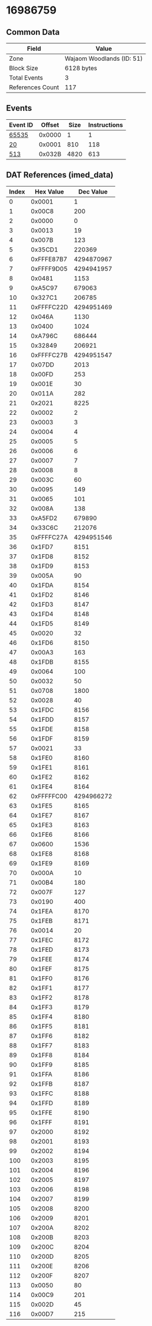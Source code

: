 # 16986759

## Common Data

| Field            | Value                     |
|------------------|---------------------------|
| Zone             | Wajaom Woodlands (ID: 51) |
| Block Size       | 6128 bytes                |
| Total Events     | 3                         |
| References Count | 117                       |

## Events

| Event ID            | Offset   |   Size |   Instructions |
|---------------------|----------|--------|----------------|
| [65535](./65535.md) | 0x0000   |      1 |              1 |
| [20](./20.md)       | 0x0001   |    810 |            118 |
| [513](./513.md)     | 0x032B   |   4820 |            613 |

## DAT References (imed_data)

|   Index | Hex Value   |   Dec Value |
|---------|-------------|-------------|
|       0 | 0x0001      |           1 |
|       1 | 0x00C8      |         200 |
|       2 | 0x0000      |           0 |
|       3 | 0x0013      |          19 |
|       4 | 0x007B      |         123 |
|       5 | 0x35CD1     |      220369 |
|       6 | 0xFFFE87B7  |  4294870967 |
|       7 | 0xFFFF9D05  |  4294941957 |
|       8 | 0x0481      |        1153 |
|       9 | 0xA5C97     |      679063 |
|      10 | 0x327C1     |      206785 |
|      11 | 0xFFFFC22D  |  4294951469 |
|      12 | 0x046A      |        1130 |
|      13 | 0x0400      |        1024 |
|      14 | 0xA796C     |      686444 |
|      15 | 0x32849     |      206921 |
|      16 | 0xFFFFC27B  |  4294951547 |
|      17 | 0x07DD      |        2013 |
|      18 | 0x00FD      |         253 |
|      19 | 0x001E      |          30 |
|      20 | 0x011A      |         282 |
|      21 | 0x2021      |        8225 |
|      22 | 0x0002      |           2 |
|      23 | 0x0003      |           3 |
|      24 | 0x0004      |           4 |
|      25 | 0x0005      |           5 |
|      26 | 0x0006      |           6 |
|      27 | 0x0007      |           7 |
|      28 | 0x0008      |           8 |
|      29 | 0x003C      |          60 |
|      30 | 0x0095      |         149 |
|      31 | 0x0065      |         101 |
|      32 | 0x008A      |         138 |
|      33 | 0xA5FD2     |      679890 |
|      34 | 0x33C6C     |      212076 |
|      35 | 0xFFFFC27A  |  4294951546 |
|      36 | 0x1FD7      |        8151 |
|      37 | 0x1FD8      |        8152 |
|      38 | 0x1FD9      |        8153 |
|      39 | 0x005A      |          90 |
|      40 | 0x1FDA      |        8154 |
|      41 | 0x1FD2      |        8146 |
|      42 | 0x1FD3      |        8147 |
|      43 | 0x1FD4      |        8148 |
|      44 | 0x1FD5      |        8149 |
|      45 | 0x0020      |          32 |
|      46 | 0x1FD6      |        8150 |
|      47 | 0x00A3      |         163 |
|      48 | 0x1FDB      |        8155 |
|      49 | 0x0064      |         100 |
|      50 | 0x0032      |          50 |
|      51 | 0x0708      |        1800 |
|      52 | 0x0028      |          40 |
|      53 | 0x1FDC      |        8156 |
|      54 | 0x1FDD      |        8157 |
|      55 | 0x1FDE      |        8158 |
|      56 | 0x1FDF      |        8159 |
|      57 | 0x0021      |          33 |
|      58 | 0x1FE0      |        8160 |
|      59 | 0x1FE1      |        8161 |
|      60 | 0x1FE2      |        8162 |
|      61 | 0x1FE4      |        8164 |
|      62 | 0xFFFFFC00  |  4294966272 |
|      63 | 0x1FE5      |        8165 |
|      64 | 0x1FE7      |        8167 |
|      65 | 0x1FE3      |        8163 |
|      66 | 0x1FE6      |        8166 |
|      67 | 0x0600      |        1536 |
|      68 | 0x1FE8      |        8168 |
|      69 | 0x1FE9      |        8169 |
|      70 | 0x000A      |          10 |
|      71 | 0x00B4      |         180 |
|      72 | 0x007F      |         127 |
|      73 | 0x0190      |         400 |
|      74 | 0x1FEA      |        8170 |
|      75 | 0x1FEB      |        8171 |
|      76 | 0x0014      |          20 |
|      77 | 0x1FEC      |        8172 |
|      78 | 0x1FED      |        8173 |
|      79 | 0x1FEE      |        8174 |
|      80 | 0x1FEF      |        8175 |
|      81 | 0x1FF0      |        8176 |
|      82 | 0x1FF1      |        8177 |
|      83 | 0x1FF2      |        8178 |
|      84 | 0x1FF3      |        8179 |
|      85 | 0x1FF4      |        8180 |
|      86 | 0x1FF5      |        8181 |
|      87 | 0x1FF6      |        8182 |
|      88 | 0x1FF7      |        8183 |
|      89 | 0x1FF8      |        8184 |
|      90 | 0x1FF9      |        8185 |
|      91 | 0x1FFA      |        8186 |
|      92 | 0x1FFB      |        8187 |
|      93 | 0x1FFC      |        8188 |
|      94 | 0x1FFD      |        8189 |
|      95 | 0x1FFE      |        8190 |
|      96 | 0x1FFF      |        8191 |
|      97 | 0x2000      |        8192 |
|      98 | 0x2001      |        8193 |
|      99 | 0x2002      |        8194 |
|     100 | 0x2003      |        8195 |
|     101 | 0x2004      |        8196 |
|     102 | 0x2005      |        8197 |
|     103 | 0x2006      |        8198 |
|     104 | 0x2007      |        8199 |
|     105 | 0x2008      |        8200 |
|     106 | 0x2009      |        8201 |
|     107 | 0x200A      |        8202 |
|     108 | 0x200B      |        8203 |
|     109 | 0x200C      |        8204 |
|     110 | 0x200D      |        8205 |
|     111 | 0x200E      |        8206 |
|     112 | 0x200F      |        8207 |
|     113 | 0x0050      |          80 |
|     114 | 0x00C9      |         201 |
|     115 | 0x002D      |          45 |
|     116 | 0x00D7      |         215 |

